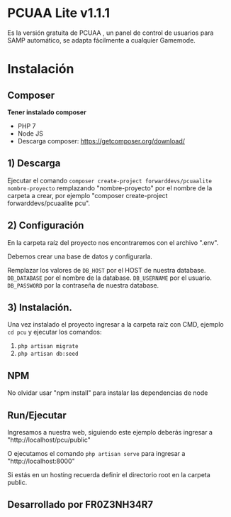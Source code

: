 # PCUAA Lite v1.1.1

Es la versión gratuita de PCUAA , un panel de control de usuarios para SAMP automático, se adapta fácilmente a cualquier Gamemode.


# Instalación

## Composer

**Tener instalado composer**
* PHP 7
* Node JS
* Descarga composer: https://getcomposer.org/download/

## 1) Descarga

Ejecutar el comando `composer create-project forwarddevs/pcuaalite nombre-proyecto` remplazando "nombre-proyecto" por el nombre de la carpeta a crear, por ejemplo "composer create-project forwarddevs/pcuaalite pcu".


## 2) Configuración

En la carpeta raíz del proyecto nos encontraremos con el archivo ".env".

Debemos crear una base de datos y configurarla.

Remplazar los valores de 
`DB_HOST` por el HOST de nuestra database.
`DB_DATABASE` por el nombre de la database.
`DB_USERNAME` por el usuario.
`DB_PASSWORD` por la contraseña de nuestra database.

## 3) Instalación.

Una vez instalado el proyecto ingresar a la carpeta raíz con CMD, ejemplo `cd pcu` y ejecutar los comandos:
1) `php artisan migrate`
2) `php artisan db:seed`

## NPM
 
No olvidar usar "npm install" para instalar las dependencias de node
## Run/Ejecutar

Ingresamos a nuestra web, siguiendo este ejemplo deberás ingresar a "http://localhost/pcu/public"

O ejecutamos el comando `php artisan serve` para ingresar a "http://localhost:8000"

Si estás en un hosting recuerda definir el directorio root en la carpeta public.

## Desarrollado por FR0Z3NH34R7
